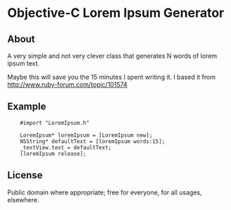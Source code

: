 # Objective-C Lorem Ipsum Generator

## About

A very simple and not very clever class that generates N words of lorem ipsum text.

Maybe this will save you the 15 minutes I spent writing it. I based it from http://www.ruby-forum.com/topic/101574

## Example
```objc
    #import "LoremIpsum.h"
    
    LoremIpsum* loremIpsum = [LoremIpsum new];
    NSString* defaultText = [loremIpsum words:15];
    _textView.text = defaultText;
    [loremIpsum release];
```

## License

Public domain where appropriate; free for everyone, for all usages, elsewhere.
